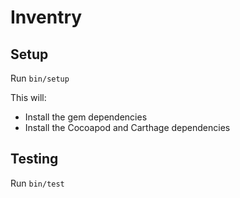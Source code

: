 # Inventry

## Setup

Run `bin/setup`

This will:

 - Install the gem dependencies
 - Install the Cocoapod and Carthage dependencies

## Testing

Run `bin/test`
